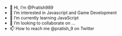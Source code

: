- 👋 Hi, I’m @Pratish989
- 👀 I’m interested in Javascript and Game Development
- 🌱 I’m currently learning JavaScript
- 💞️ I’m looking to collaborate on ...
- 📫 How to reach me @pratish_9 on Twitter

<!---
Pratish989/Pratish989 is a ✨ special ✨ repository because its `README.md` (this file) appears on your GitHub profile.
You can click the Preview link to take a look at your changes.
--->
